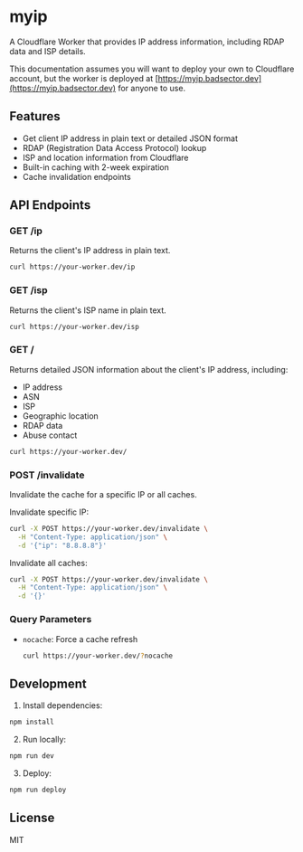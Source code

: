 # myip

A Cloudflare Worker that provides IP address information, including RDAP data and ISP details.

This documentation assumes you will want to deploy your own to Cloudflare account,
but the worker is deployed at [https://myip.badsector.dev](https://myip.badsector.dev) for anyone to use.

## Features

- Get client IP address in plain text or detailed JSON format
- RDAP (Registration Data Access Protocol) lookup
- ISP and location information from Cloudflare
- Built-in caching with 2-week expiration
- Cache invalidation endpoints

## API Endpoints

### GET /ip
Returns the client's IP address in plain text.

```bash
curl https://your-worker.dev/ip
```

### GET /isp
Returns the client's ISP name in plain text.
```bash
curl https://your-worker.dev/isp
```

### GET /
Returns detailed JSON information about the client's IP address, including:
- IP address
- ASN
- ISP
- Geographic location
- RDAP data
- Abuse contact

```bash
curl https://your-worker.dev/
```

### POST /invalidate
Invalidate the cache for a specific IP or all caches.

Invalidate specific IP:
```bash
curl -X POST https://your-worker.dev/invalidate \
  -H "Content-Type: application/json" \
  -d '{"ip": "8.8.8.8"}'
```

Invalidate all caches:
```bash
curl -X POST https://your-worker.dev/invalidate \
  -H "Content-Type: application/json" \
  -d '{}'
```

### Query Parameters

- `nocache`: Force a cache refresh
  ```bash
  curl https://your-worker.dev/?nocache
  ```

## Development

1. Install dependencies:
```bash
npm install
```

2. Run locally:
```bash
npm run dev
```

3. Deploy:
```bash
npm run deploy
```

## License

MIT
